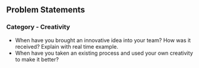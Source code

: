 ## Problem Statements
### Category - Creativity
- When have you brought an innovative idea into your team? How was it received? Explain with real time example.
- When have you taken an existing process and used your own creativity to make it better?
